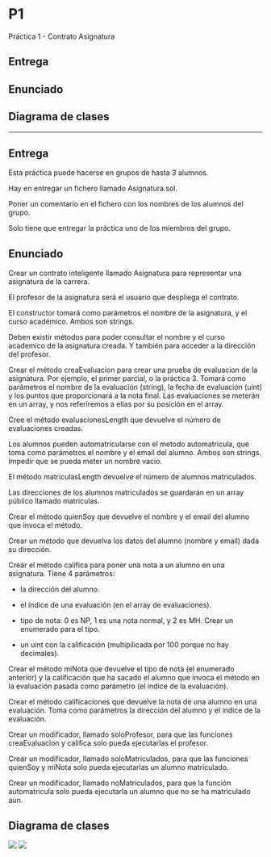 # P1

Práctica 1 - Contrato Asignatura

## Entrega

## Enunciado

## Diagrama de clases

------------

## Entrega

Esta práctica puede hacerse en grupos de hasta 3 alumnos.

Hay en entregar un fichero llamado Asignatura.sol.

Poner un comentario en el fichero con los nombres de los alumnos del grupo.

Solo tiene que entregar la práctica uno de los miembros del grupo.

## Enunciado
Crear un contrato inteligente llamado Asignatura para representar una asignatura de la carrera.

El profesor de la asignatura será el usuario que despliega el contrato.

El constructor tomará como parámetros el nombre de la asignatura, y el curso académico. Ambos son strings.

Deben existir métodos para poder consultar el nombre y el curso academico de la asignatura creada. Y también para acceder a la dirección del profesor.

Crear el método creaEvaluacion para crear una prueba de evaluacion de la asignatura. Por ejemplo, el primer parcial, o la práctica 3. Tomará como parámetros el nombre de la evaluación (string), la fecha de evaluación (uint) y los puntos que proporcionará a la nota final. Las evaluaciones se meterán en un array, y nos referiremos a ellas por su posición en el array.

Cree el método evaluacionesLength que devuelve el número de evaluaciones creadas.

Los alumnos pueden automatricularse con el metodo automatricula, que toma como parámetros el nombre y el email del alumno. Ambos son strings. Impedir que se pueda meter un nombre vacio.

El método matriculasLength devuelve el número de alumnos matriculados.

Las direcciones de los alumnos matriculados se guardarán en un array público llamado matriculas.

Crear el método quienSoy que devuelve el nombre y el email del alumno que invoca el método.

Crear un método que devuelva los datos del alumno (nombre y email) dada su dirección.

Crear el método califica para poner una nota a un alumno en una asignatura. Tiene 4 parámetros:

  - la dirección del alumno.

  - el índice de una evaluación (en el array de evaluaciones).

  - tipo de nota: 0 es NP, 1 es una nota normal, y 2 es MH. Crear un enumerado para el tipo.

  - un uint con la calificación (multipilicada por 100 porque no hay decimales).

Crear el método miNota que devuelve el tipo de nota (el enumerado anterior) y la calificación que ha sacado el alumno que invoca el método en la evaluación pasada como parámetro (el índice de la evaluación).

Crear el método calificaciones que devuelve la nota de una alumno en una evaluación. Toma como parámetros la dirección del alumno y el índice de la evaluación.

Crear un modificador, llamado soloProfesor, para que las funciones creaEvaluacion y califica solo pueda ejecutarlas el profesor.

Crear un modificador, llamado soloMatriculados, para que las funciones quienSoy y miNota solo pueda ejecutarlas un alumno matriculado.

Crear un modificador, llamado noMatriculados, para que la función automatricula solo pueda ejecutarla un alumno que no se ha matriculado aun.

## Diagrama de clases

<img src="http://yuml.me/diagram/scruffy/class/[User|#counter;+Forename;+Surname;+HashedPassword;-Salt|+Login(user,pass);+Logout();+Register()]">

<img src="http://yuml.me/diagram/classic/class/[Profesor]0..*-0..*[Asignatura|direccionProfesor: address;nombreAsignatura: String;cursoAcademico: String; evaluaciones: evluacion Array |constructorAsignatura(nombreAsignatura: String, cursoAcademico: String); getNombreAsignatura(); getCursoAcademico(); getDireccionProfesor(); crearEvaluacion(nombreEvaluacion: String, fechaEvaluacion: uint, puntosNotaFinal: uint): evaluacionesArray.add(evaluacion); getEvaluaciones(i: uint); evaluacionesLength(): Int]0..*-0..*[Alumno]" >



